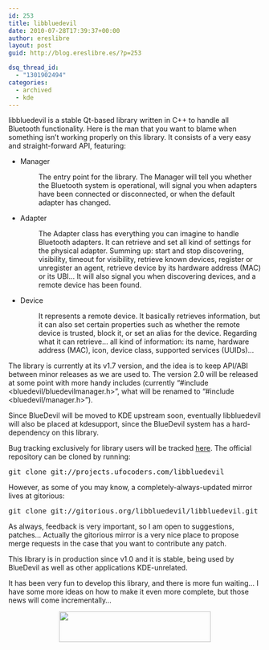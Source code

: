 ```yaml
---
id: 253
title: libbluedevil
date: 2010-07-28T17:39:37+00:00
author: ereslibre
layout: post
guid: http://blog.ereslibre.es/?p=253

dsq_thread_id:
  - "1301902494"
categories:
  - archived
  - kde
---
```

libbluedevil is a stable Qt-based library written in C++ to handle all Bluetooth functionality. Here is the man that you want to blame when something isn&#8217;t working properly on this library. It consists of a very easy and straight-forward API, featuring:

  * Manager

<p style="padding-left: 60px;">
  The entry point for the library. The Manager will tell you whether the Bluetooth system is operational, will signal you when adapters have been connected or disconnected, or when the default adapter has changed.
</p>

  * Adapter

<p style="padding-left: 60px;">
  The Adapter class has everything you can imagine to handle Bluetooth adapters. It can retrieve and set all kind of settings for the physical adapter. Summing up: start and stop discovering, visibility, timeout for visibility, retrieve known devices, register or unregister an agent, retrieve device by its hardware address (MAC) or its UBI&#8230; It will also signal you when discovering devices, and a remote device has been found.
</p>

  * Device

<p style="padding-left: 60px;">
  It represents a remote device. It basically retrieves information, but it can also set certain properties such as whether the remote device is trusted, block it, or set an alias for the device. Regarding what it can retrieve&#8230; all kind of information: its name, hardware address (MAC), icon, device class, supported services (UUIDs)&#8230;
</p>

The library is currently at its v1.7 version, and the idea is to keep API/ABI between minor releases as we are used to. The version 2.0 will be released at some point with more handy includes (currently &#8220;#include <bluedevil/bluedevilmanager.h>&#8221;, what will be renamed to &#8220;#include <bluedevil/manager.h>&#8221;).

Since BlueDevil will be moved to KDE upstream soon, eventually libbluedevil will also be placed at kdesupport, since the BlueDevil system has a hard-dependency on this library.

Bug tracking exclusively for library users will be tracked <a href="http://projects.ufocoders.com/projects/libbluedevil" target="_blank">here</a>. The official repository can be cloned by running:

<pre>git clone git://projects.ufocoders.com/libbluedevil</pre>

However, as some of you may know, a completely-always-updated mirror lives at gitorious:

<pre>git clone git://gitorious.org/libbluedevil/libbluedevil.git</pre>

As always, feedback is very important, so I am open to suggestions, patches&#8230; Actually the gitorious mirror is a very nice place to propose merge requests in the case that you want to contribute any patch.

This library is in production since v1.0 and it is stable, being used by BlueDevil as well as other applications KDE-unrelated.

It has been very fun to develop this library, and there is more fun waiting&#8230; I have some more ideas on how to make it even more complete, but those news will come incrementally&#8230;

<p style="text-align: center;">
  <a href="http://www.ufocoders.com" target="_blank"><img class="aligncenter" src="http://ufocoders.com/sites/all/themes/arthemia/logo.png" alt="" width="302" height="61" /></a>
</p>

